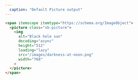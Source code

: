 ```yaml
---
  caption: "Default Picture output"
---
```


<!-- markdownlint-disable MD041 -->
<!-- dprint-ignore -->
```html
<span itemscope itemtype="https://schema.org/ImageObject">
  <picture class="sb-picture">
    <img
      alt="Black hole sun"
      decoding="async"
      height="512"
      loading="lazy"
      src="/images/darkness-at-noon.png"
      width="768"
    >
  </picture>
</span>
```
